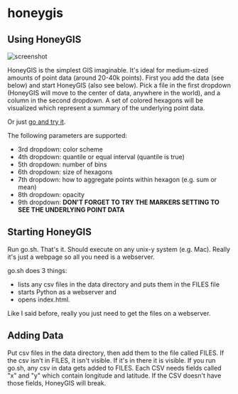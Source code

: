 honeygis
========

Using HoneyGIS
-----------------------

![screenshot](http://fscottfoti.github.io/honeygis/img/screenshot.png)

HoneyGIS is the simplest GIS imaginable.  It's ideal for medium-sized amounts of point data (around 20-40k points).  First you add the data (see below) and start HoneyGIS (also see below).  Pick a file in the first dropdown (HoneyGIS will move to the center of data, anywhere in the world), and a column in the second dropdown.  A set of colored hexagons will be visualized which represent a summary of the underlying point data.

Or just [go and try it](http://fscottfoti.github.io/honeygis/).

The following parameters are supported:
* 3rd dropdown: color scheme
* 4th dropdown: quantile or equal interval (quantile is true)
* 5th dropdown: number of bins
* 6th dropdown: size of hexagons
* 7th dropdown: how to aggregate points within hexagon (e.g. sum or mean)
* 8th dropdown: opacity
* 9th dropdown: **DON'T FORGET TO TRY THE MARKERS SETTING TO SEE THE UNDERLYING POINT DATA**

Starting HoneyGIS
-------------------------

Run go.sh.  That's it.  Should execute on any unix-y system (e.g. Mac).  Really it's just a webpage so all you need is a webserver.  

go.sh does 3 things: 
* lists any csv files in the data directory and puts them in the FILES file 
* starts Python as a webserver and 
* opens index.html.  

Like I said before, really you just need to get the files on a webserver.

Adding Data
-----------------

Put csv files in the data directory, then add them to the file called FILES.  If the csv isn't in FILES, it isn't visible.  If it's in there it is visible.  If you run go.sh, any csv in data gets added to FILES.  Each CSV needs fields called "x" and "y" which contain longitude and latitude.  If the CSV doesn't have those fields, HoneyGIS will break.
